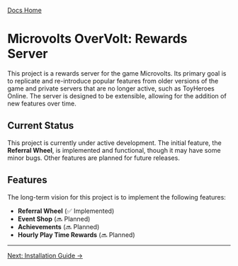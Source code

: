 [Docs Home](./index.md)

# Microvolts OverVolt: Rewards Server

This project is a rewards server for the game Microvolts. Its primary goal is to replicate and re-introduce popular features from older versions of the game and private servers that are no longer active, such as ToyHeroes Online. The server is designed to be extensible, allowing for the addition of new features over time.

## Current Status

This project is currently under active development. The initial feature, the **Referral Wheel**, is implemented and functional, though it may have some minor bugs. Other features are planned for future releases.

## Features

The long-term vision for this project is to implement the following features:

- **Referral Wheel** (✅ Implemented)
- **Event Shop** (🔜 Planned)
- **Achievements** (🔜 Planned)
- **Hourly Play Time Rewards** (🔜 Planned)

---

[Next: Installation Guide →](./installation.md)

